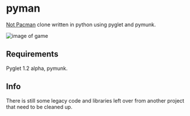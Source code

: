 pyman
=====
[Not Pacman](http://stabyourself.net/notpacman/) clone written in python using pyglet and pymunk.

![image of game](http://i.imgur.com/btyLHGC.gif)

Requirements
------------
Pyglet 1.2 alpha, pymunk.


Info
----
There is still some legacy code and libraries left over from another project that need to be cleaned up.
